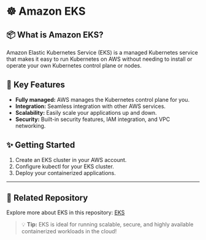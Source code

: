 # ☸️ Amazon EKS

## 📦 What is Amazon EKS?
Amazon Elastic Kubernetes Service (EKS) is a managed Kubernetes service that makes it easy to run Kubernetes on AWS without needing to install or operate your own Kubernetes control plane or nodes.

## 🚀 Key Features
- **Fully managed:** AWS manages the Kubernetes control plane for you.
- **Integration:** Seamless integration with other AWS services.
- **Scalability:** Easily scale your applications up and down.
- **Security:** Built-in security features, IAM integration, and VPC networking.

## ✨ Getting Started
1. Create an EKS cluster in your AWS account.
2. Configure kubectl for your EKS cluster.
3. Deploy your containerized applications.

---

## 🔗 Related Repository
Explore more about EKS in this repository: [EKS](https://github.com/Ahmed-1399/Eyego.git)


> 💡 **Tip:** EKS is ideal for running scalable, secure, and highly available containerized workloads in the cloud!
